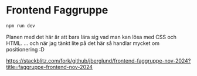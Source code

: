 # Frontend Faggruppe

```sh
npm run dev
```

Planen med det här är att bara lära sig vad man kan lösa med CSS och HTML.
... och när jag tänkt lite på det här så handlar mycket om positionering :D

https://stackblitz.com/fork/github/jberglund/frontend-faggruppe-nov-2024?title=faggruppe-frontend-nov-2024

